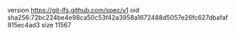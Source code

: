 version https://git-lfs.github.com/spec/v1
oid sha256:72bc224be4e98ca50c53f42a3958a1672488d5057e26fc627dbafaf915ec4ad3
size 11567
